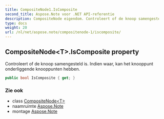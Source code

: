 ```yaml
---
title: CompositeNode1.IsComposite
second_title: Aspose.Note voor .NET API-referentie
description: CompositeNode eigendom. Controleert of de knoop samengesteld is. Indien waar kan het knooppunt onderliggende knooppunten hebben.
type: docs
weight: 20
url: /nl/net/aspose.note/compositenode-1/iscomposite/
---
```

## CompositeNode&lt;T&gt;.IsComposite property

Controleert of de knoop samengesteld is. Indien waar, kan het knooppunt onderliggende knooppunten hebben.

```csharp
public bool IsComposite { get; }
```

### Zie ook

* class [CompositeNode&lt;T&gt;](../)
* naamruimte [Aspose.Note](../../compositenode-1/)
* montage [Aspose.Note](../../../)


